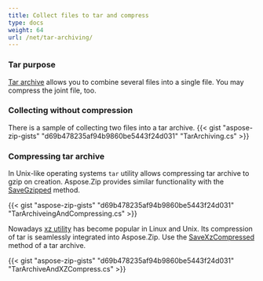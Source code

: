 ```yaml
---
title: Collect files to tar and compress
type: docs
weight: 64
url: /net/tar-archiving/
---
```


### **Tar purpose**
[Tar archive](https://reference.aspose.com/zip/net/aspose.zip.tar/tararchive) allows you to combine several files into a single file. You may compress the joint file, too.

### **Collecting without compression**

There is a sample of collecting two files into a tar archive.
{{< gist "aspose-zip-gists" "d69b478235af94b9860be5443f24d031" "TarArchiving.cs" >}}

### **Compressing tar archive**

In Unix-like operating systems `tar` utility allows compressing tar archive to gzip on creation. Aspose.Zip provides similar functionality with the [SaveGzipped](https://reference.aspose.com/zip/net/aspose.zip.tar.tararchive/savegzipped/methods/1) method.

{{< gist "aspose-zip-gists" "d69b478235af94b9860be5443f24d031" "TarArchiveingAndCompressing.cs" >}}

Nowadays [xz utility](https://en.wikipedia.org/wiki/XZ_Utils) has become popular in Linux and Unix. Its compression of tar is seamlessly integrated into Aspose.Zip. Use the [SaveXzCompressed](https://reference.aspose.com/zip/net/aspose.zip.tar/tararchive/methods/savexzcompressed) method of a tar archive.

{{< gist "aspose-zip-gists" "d69b478235af94b9860be5443f24d031" "TarArchiveAndXZCompress.cs" >}}